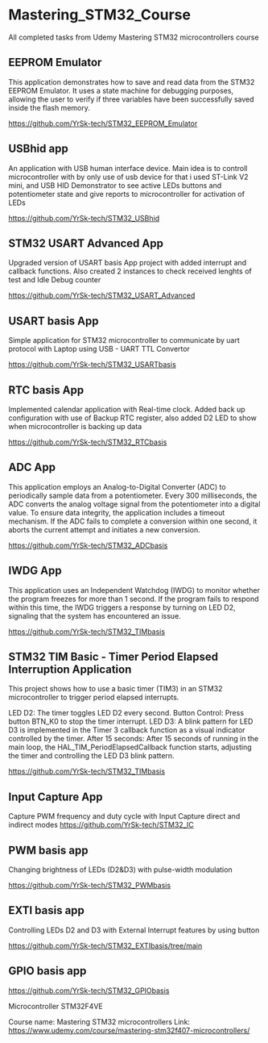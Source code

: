 # Mastering_STM32_Course
All completed tasks from Udemy Mastering STM32 microcontrollers course

## EEPROM Emulator

This application demonstrates how to save and read data from the STM32 EEPROM Emulator. It uses a state machine for debugging purposes, allowing the user to verify if three variables have been successfully saved inside the flash memory.

https://github.com/YrSk-tech/STM32_EEPROM_Emulator

## USBhid app

An application with USB human interface device. Main idea is to controll microcontroller with by only use of usb device for that i used ST-Link V2 mini, and USB HID Demonstrator to see active LEDs buttons and potentiometer state and give reports to microcontroller for activation of LEDs

https://github.com/YrSk-tech/STM32_USBhid

## STM32 USART Advanced App

Upgraded version of USART basis App project with added interrupt and callback functions. Also created 2 instances to check received lenghts of test and Idle Debug counter

https://github.com/YrSk-tech/STM32_USART_Advanced

## USART basis App

Simple application for STM32 microcontroller to communicate by uart protocol with Laptop using USB - UART TTL Convertor

https://github.com/YrSk-tech/STM32_USARTbasis

## RTC basis App

Implemented calendar application with Real-time clock. Added back up configuration with use of Backup RTC register, also added D2 LED to show when microcontroller is backing up data

https://github.com/YrSk-tech/STM32_RTCbasis

## ADC App

This application employs an Analog-to-Digital Converter (ADC) to periodically sample data from a potentiometer. Every 300 milliseconds, the ADC converts the analog voltage signal from the potentiometer into a digital value.
To ensure data integrity, the application includes a timeout mechanism. If the ADC fails to complete a conversion within one second, it aborts the current attempt and initiates a new conversion.

https://github.com/YrSk-tech/STM32_ADCbasis

## IWDG App

This application uses an Independent Watchdog (IWDG) to monitor whether the program freezes for more than 1 second. If the program fails to respond within this time, the IWDG triggers a response by turning on LED D2, signaling that the system has encountered an issue.

https://github.com/YrSk-tech/STM32_TIMbasis

## STM32 TIM Basic - Timer Period Elapsed Interruption Application

This project shows how to use a basic timer (TIM3) in an STM32 microcontroller to trigger period elapsed interrupts.

LED D2: The timer toggles LED D2 every second.
Button Control: Press button BTN_K0 to stop the timer interrupt.
LED D3: A blink pattern for LED D3 is implemented in the Timer 3 callback function as a visual indicator controlled by the timer.
After 15 seconds: After 15 seconds of running in the main loop, the HAL_TIM_PeriodElapsedCallback function starts, adjusting the timer and controlling the LED D3 blink pattern.

https://github.com/YrSk-tech/STM32_TIMbasis

## Input Capture App

Capture PWM frequency and duty cycle with Input Capture direct and indirect modes
https://github.com/YrSk-tech/STM32_IC

## PWM basis app

Changing brightness of LEDs (D2&D3) with pulse-width modulation

https://github.com/YrSk-tech/STM32_PWMbasis

## EXTI basis app

Controlling LEDs D2 and D3 with External Interrupt features by using button 

https://github.com/YrSk-tech/STM32_EXTIbasis/tree/main

## GPIO basis app

https://github.com/YrSk-tech/STM32_GPIObasis

Microcontroller STM32F4VE

Course name: Mastering STM32 microcontrollers
Link: https://www.udemy.com/course/mastering-stm32f407-microcontrollers/

